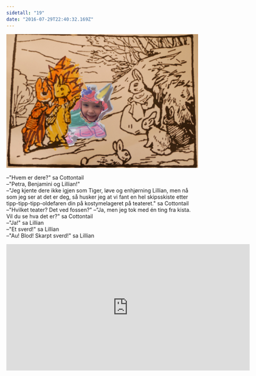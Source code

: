 ```yaml
---
sidetall: "19"
date: "2016-07-29T22:40:32.169Z"
---
```


![Geir Gliser'n Grevling & Herr Havre Rev](./018.2_Lillian.png)




–"Hvem er dere?" sa Cottontail<br/>
–"Petra, Benjamini og Lillian!"<br/>
–"Jeg kjente dere ikke igjen som Tiger, løve og enhjørning Lillian, men nå som jeg ser at det er deg, så husker jeg at vi fant en hel skipsskiste etter tipp-tipp-tipp-oldefaren din på kostymelageret på teateret." sa Cottontail<br/>
–"Hvilket teater? Det ved fossen?"
–"Ja, men jeg tok med én ting fra kista. Vil du se hva det er?" sa Cottontail<br/>
–"Ja!" sa Lillian<br/>
–"Et sverd!" sa Lillian<br/>
–"Au! Blod! Skarpt sverd!" sa Lillian<br/>

<!--
–"Et sverd!" sa Lillian<br/>
–"Et sverd!" sa Lillian<br/> -->
<!-- "ja" sa Cottontail<br/>
–"Et sverd!" sa Lillian<br/>
–"Ja" sa Cottontail<br/>
–"Et sverd!" sa Lillian<br/> -->



<!-- Cottontail had seen Tommy Brock passing in the distance. Asked whether her husband was at home she replied that Tommy Brock had rested twice while she watched him. -->
<!--
He had nodded, and pointed to the sack, and seemed doubled up with laughing.—"Come away, Peter; he will be cooking them; come quicker!" said Benjamin Bunny. -->

<!-- They climbed up and up; -->



<!-- —"He was at home; I saw his black ears peeping out of the hole." "They live too near the rocks to quarrel with their neighbours. Come on, Cousin Benjamin!" -->


<iframe src="https://docs.google.com/forms/d/e/1FAIpQLSdaU1qxlU76iRXUClnxtVycECOt0wqjnCQ8tT6mIzPJxbwDUg/viewform?embedded=true" width="640" height="333" frameborder="0" marginheight="0" marginwidth="0">Loading...</iframe>
